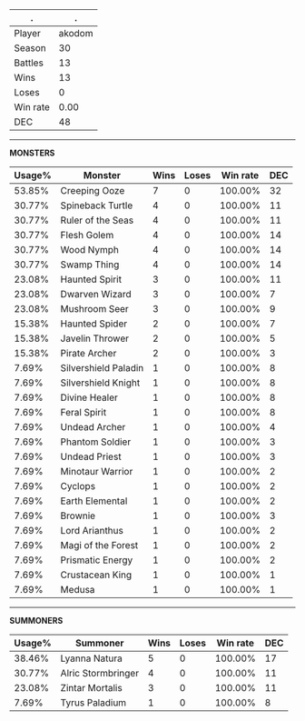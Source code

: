 .|.
|-|-
Player|akodom
Season|30
Battles|13
Wins|13
Loses|0
Win rate|0.00
DEC|48

---
**MONSTERS**

Usage%|Monster|Wins|Loses|Win rate|DEC|
-|-|-|-|-|-|
53.85%|Creeping Ooze|7|0|100.00%|32|
30.77%|Spineback Turtle|4|0|100.00%|11|
30.77%|Ruler of the Seas|4|0|100.00%|11|
30.77%|Flesh Golem|4|0|100.00%|14|
30.77%|Wood Nymph|4|0|100.00%|14|
30.77%|Swamp Thing|4|0|100.00%|14|
23.08%|Haunted Spirit|3|0|100.00%|11|
23.08%|Dwarven Wizard|3|0|100.00%|7|
23.08%|Mushroom Seer|3|0|100.00%|9|
15.38%|Haunted Spider|2|0|100.00%|7|
15.38%|Javelin Thrower|2|0|100.00%|5|
15.38%|Pirate Archer|2|0|100.00%|3|
7.69%|Silvershield Paladin|1|0|100.00%|8|
7.69%|Silvershield Knight|1|0|100.00%|8|
7.69%|Divine Healer|1|0|100.00%|8|
7.69%|Feral Spirit|1|0|100.00%|8|
7.69%|Undead Archer|1|0|100.00%|4|
7.69%|Phantom Soldier|1|0|100.00%|3|
7.69%|Undead Priest|1|0|100.00%|3|
7.69%|Minotaur Warrior|1|0|100.00%|2|
7.69%|Cyclops|1|0|100.00%|2|
7.69%|Earth Elemental|1|0|100.00%|2|
7.69%|Brownie|1|0|100.00%|3|
7.69%|Lord Arianthus|1|0|100.00%|2|
7.69%|Magi of the Forest|1|0|100.00%|2|
7.69%|Prismatic Energy|1|0|100.00%|2|
7.69%|Crustacean King|1|0|100.00%|1|
7.69%|Medusa|1|0|100.00%|1|

---
**SUMMONERS**

Usage%|Summoner|Wins|Loses|Win rate|DEC|
-|-|-|-|-|-|
38.46%|Lyanna Natura|5|0|100.00%|17|
30.77%|Alric Stormbringer|4|0|100.00%|11|
23.08%|Zintar Mortalis|3|0|100.00%|11|
7.69%|Tyrus Paladium|1|0|100.00%|8|
